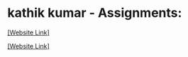# kathik kumar - Assignments:
[[Website Link]](https://nift-web-design.github.io/Karthik_Kumar/Assignment_1)


[[Website Link]](https://nift-web-design.github.io/Karthik_Kumar/Assignment_2)
